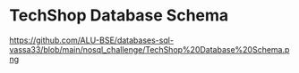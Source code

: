 # TechShop Database Schema

https://github.com/ALU-BSE/databases-sql-vassa33/blob/main/nosql_challenge/TechShop%20Database%20Schema.png 
